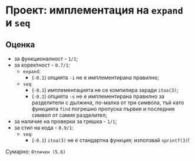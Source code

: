 # Проект: имплементация на `expand` и `seq`

## Оценка

* за функционалност - `1/1`;
* за коректност - `0.7/1`:
    * `expand`:
        * (`-0.1`) опцията `-i` не е имплементирана правилно;
    * `seq`:
        * (`-0.1`) имплементацията не се компилира заради `itoa(3)`;
        * (`-0.1`) опцията `-s` не е имплементирана правилно за разделители с дължина, по-малка от три символа, тъй като функцията `find` погрешно пропуска първия и последния символ от самия разделител;
* за наличие на проверки за грешка - `1/1`;
* за стил на кода - `0.9/1`:
    * `seq`:
        * (`-0.1`) `itoa(3)` не е стандартна функция; използвай `sprintf(3)`!

Сумарно: `Отличен (5.6)`
